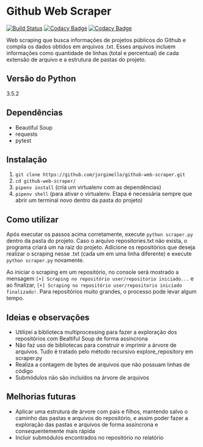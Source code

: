 # Github Web Scraper

[![Build Status](https://travis-ci.com/jorgimello/github-web-scraper.svg?branch=master)](https://travis-ci.com/jorgimello/github-web-scraper)
[![Codacy Badge](https://api.codacy.com/project/badge/Grade/16f28c79be014c7bb40557ecaf4de161)](https://www.codacy.com/app/jorgimello/github-web-scraper?utm_source=github.com&amp;utm_medium=referral&amp;utm_content=jorgimello/github-web-scraper&amp;utm_campaign=Badge_Grade)
[![Codacy Badge](https://api.codacy.com/project/badge/Coverage/16f28c79be014c7bb40557ecaf4de161)](https://www.codacy.com/app/jorgimello/github-web-scraper?utm_source=github.com&utm_medium=referral&utm_content=jorgimello/github-web-scraper&utm_campaign=Badge_Coverage)

Web scraping que busca informações de projetos públicos do Github e compila os dados obtidos em arquivos .txt. Esses arquivos incluem informações como quantidade de linhas (total e percentual) de cada extensão de arquivo e a estrutura de pastas do projeto.

## Versão do Python
3.5.2

## Dependências
- Beautiful Soup
- requests
- pytest

## Instalação
1. `git clone https://github.com/jorgimello/github-web-scraper.git`
2. `cd github-web-scraper/`
3. `pipenv install` (cria um virtualenv com as dependências)
4. `pipenv shell` (para ativar o virtualenv. Etapa é necessária sempre que abrir um terminal novo dentro da pasta do projeto)

## Como utilizar
Após executar os passos acima corretamente, execute `python scraper.py` dentro da pasta do projeto. Caso o arquivo repositories.txt não exista, o programa criará um na raiz do projeto. Adicione os repositórios que deseja realizar o scraping nesse .txt (cada um em uma linha diferente) e execute `python scraper.py` novamente.

Ao iniciar o scraping em um repositório, no console será mostrado a mensagem `[+] Scraping no repositório user/repositorio iniciado...` e ao finalizar, `[+] Scraping no repositório user/repositorio iniciado finalizado!`. Para repositórios muito grandes, o processo pode levar algum tempo.

## Ideias e observações
- Utilizei a biblioteca multiprocessing para fazer a exploração dos repositórios com Bealtiful Soup de forma assíncrona
- Não faz uso de bibliotecas para construir e imprimir a árvore de arquivos. Tudo é tratado pelo método recursivo explore_repository em scraper.py
- Realiza a contagem de bytes de arquivos que não possuam linhas de código
- Submódulos não são incluídos na árvore de arquivos

## Melhorias futuras
- Aplicar uma estrutura de árvore com pais e filhos, mantendo salvo o caminho das pastas e arquivos do repositório, e assim poder fazer a exploração das pastas e arquivos de forma assíncrona e consequentemente mais rápida
- Incluir submódulos encontrados no repositório no relatório